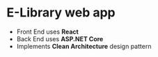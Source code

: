 # E-Library web app

- Front End uses **React**  
- Back End uses **ASP.NET Core**  
- Implements **Clean Architecture** design pattern  
